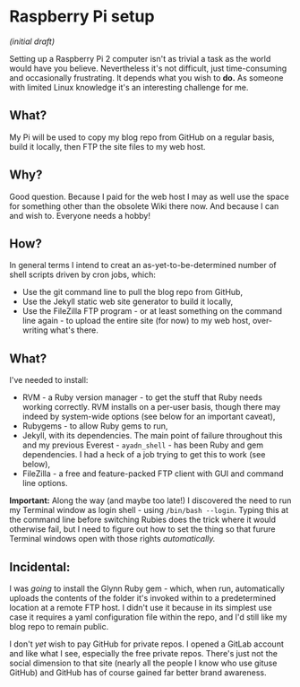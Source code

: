 # Raspberry Pi setup

*(initial draft)*

Setting up a Raspberry Pi 2 computer isn't as trivial a task as the world would have you believe.  Nevertheless it's not difficult, just time-consuming and occasionally frustrating.  It depends what you wish to **do.**  As someone with limited Linux knowledge it's an interesting challenge for me.

## What?

My Pi will be used to copy my blog repo from GitHub on a regular basis, build it locally, then FTP the site files to my web host.

## Why?

Good question.  Because I paid for the web host I may as well use the space for something other than the obsolete Wiki there now.  And because I can and wish to.  Everyone needs a hobby!

## How?

In general terms I intend to creat an as-yet-to-be-determined number of shell scripts driven by cron jobs, which:

* Use the git command line to pull the blog repo from GitHub,
* Use the Jekyll static web site generator to build it locally,
* Use the FileZilla FTP program - or at least something on the command line again - to upload the entire site (for now) to my web host, over-writing what's there.

## What?

I've needed to install:

* RVM - a Ruby version manager - to get the stuff that Ruby needs working correctly.  RVM installs on a per-user basis, though there may indeed by system-wide options (see below for an important caveat),
* Rubygems - to allow Ruby gems to run,
* Jekyll, with its dependencies.  The main point of failure throughout this and my previous Everest - `ayadn_shell` - has been Ruby and gem dependencies.  I had a heck of a job trying to get this to work (see below),
* FileZilla - a free and feature-packed FTP client with GUI and command line options.

**Important:**  Along the way (and maybe too late!) I discovered the need to run my Terminal window as login shell - using `/bin/bash --login`.  Typing this at the command line before switching Rubies does the trick where it would otherwise fail, but I need to figure out how to set the thing so that furure Terminal windows open with those rights *automatically.*

## Incidental:

I was *going* to install the Glynn Ruby gem - which, when run, automatically uploads the contents of the folder it's invoked within to a predetermined location at a remote FTP host.  I didn't use it because in its simplest use case it requires a yaml configuration file within the repo, and I'd still like my blog repo to remain public.

I don't *yet* wish to pay GitHub for private repos.  I opened a GitLab account and like what I see, especially the free private repos.  There's just not the social dimension to that site (nearly all the people I know who use gituse GitHub) and GitHub has of course gained far better brand awareness.
